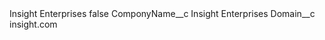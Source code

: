 <?xml version="1.0" encoding="UTF-8"?>
<CustomMetadata xmlns="http://soap.sforce.com/2006/04/metadata" xmlns:xsi="http://www.w3.org/2001/XMLSchema-instance" xmlns:xsd="http://www.w3.org/2001/XMLSchema">
    <label>Insight Enterprises</label>
    <protected>false</protected>
    <values>
        <field>ComponyName__c</field>
        <value xsi:type="xsd:string">Insight Enterprises</value>
    </values>
    <values>
        <field>Domain__c</field>
        <value xsi:type="xsd:string">insight.com</value>
    </values>
</CustomMetadata>
